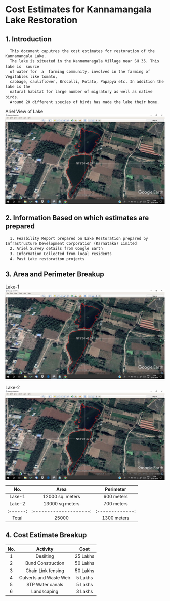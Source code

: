 # Cost Estimates  for  Kannamangala Lake Restoration 

## 1. Introduction
      This document caputres the cost estimates for restoration of the Kannamangala Lake. 
      The lake is situated in the Kannamanagala Village near SH 35. This lake is  source 
      of water for  a  farming community, involved in the farming of Vegitables like tomato, 
      cabbage, cauliflower, Brocolli, Potato, Papapya etc. In addition the lake is the 
      natural habitat for large number of migratory as well as native birds. 
      Around 20 different species of birds has made the lake their home.
Ariel View of Lake
![alt text][logo]

[logo]: https://github.com/girishsukukumar/kannamangala/blob/master/lake1.jpeg "Logo Title Text 2"
      
## 2. Information Based on which estimates are prepared
      1. Feasbility Report prepared on Lake Restoration prepared by Infrastructure Development Corporation (Karnataka) Limited 
      2. Ariel Survey details from Google Earth
      3. Information Collected from local residents
      4. Past Lake restoration projects
      
## 3. Area and Perimeter Breakup

Lake-1
![alt text][logo]

[logo]: https://github.com/girishsukukumar/kannamangala/blob/master/view-1.jpeg "Logo Title Text 2"
      
Lake-2
![alt text][logo]

[logo]: https://github.com/girishsukukumar/kannamangala/blob/master/view-2.jpeg "Logo Title Text 2"
      
| No.    | Area                 | Perimeter     |
|:------:|:--------------------:|:-------------:|
| Lake-1 | 12000     sq. meters | 600 meters    |
| Lake-2 | 13000     sq meters  | 700 meters    |
|:------:|:--------------------:|:-------------:|
|Total   |25000                 |1300 meters    |


## 4. Cost Estimate Breakup
| No. | Activity                 | Cost     |
|:---:|:------------------:      |:--------:|
| 1   | Desilting                | 25 Lakhs |
| 2   | Bund Construction        | 50 Lakhs |
| 3   | Chain Link fensing       | 50 Lakhs |
| 4   | Culverts and Waste Weir  | 5 Lakhs  |
| 5   | STP Water canals         | 5 Lakhs  |
| 6   | Landscaping              | 3 Lakhs  |
